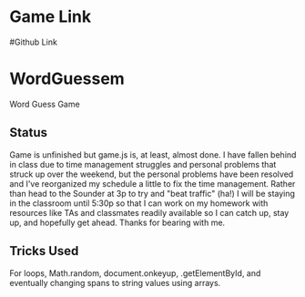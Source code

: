 # Game Link


#Github Link

# WordGuessem
Word Guess Game

## Status
Game is unfinished but game.js is, at least, almost done. I have fallen behind in class due to time management struggles and personal problems that struck up over the weekend, but the personal problems have been resolved and I've reorganized my schedule a little to fix the time management. Rather than head to the Sounder at 3p to try and "beat traffic" (ha!) I will be staying in the classroom until 5:30p so that I can work on my homework with resources like TAs and classmates readily available so I can catch up, stay up, and hopefully get ahead. Thanks for bearing with me.

## Tricks Used
For loops, Math.random, document.onkeyup, .getElementById, and eventually changing spans to string values using arrays.